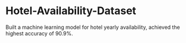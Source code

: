# Hotel-Availability-Dataset
Built a machine learning model for hotel yearly availability, achieved the highest accuracy of 90.9%.
